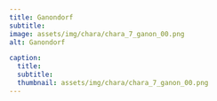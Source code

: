 ```yaml
---
title: Ganondorf
subtitle: 
image: assets/img/chara/chara_7_ganon_00.png
alt: Ganondorf

caption:
  title:
  subtitle: 
  thumbnail: assets/img/chara/chara_7_ganon_00.png
---
```

